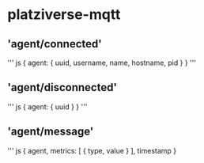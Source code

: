 # platziverse-mqtt


## 'agent/connected'

''' js
{
    agent: {
      uuid,
      username,
      name,
      hostname,
      pid
    }
}
'''

## 'agent/disconnected'

''' js
{
  agent: {
    uuid
  }
}
'''

## 'agent/message'

''' js
{
  agent,
  metrics: [
    {
      type,
      value
    }
  ],
  timestamp
}
